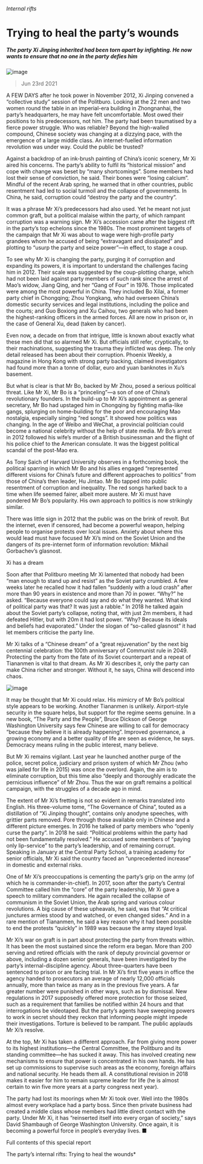 ###### Internal rifts
# Trying to heal the party’s wounds 
##### The party Xi Jinping inherited had been torn apart by infighting. He now wants to ensure that no one in the party defies him 
![image](images/20210612_SRP078_0.jpg) 
> Jun 23rd 2021 
A  FEW DAYS after he took power in November 2012, Xi Jinping convened a “collective study” session of the Politburo. Looking at the 22 men and two women round the table in an imperial-era building in Zhongnanhai, the party’s headquarters, he may have felt uncomfortable. Most owed their positions to his predecessors, not him. The party had been traumatised by a fierce power struggle. Who was reliable? Beyond the high-walled compound, Chinese society was changing at a dizzying pace, with the emergence of a large middle class. An internet-fuelled information revolution was under way. Could the public be trusted?
Against a backdrop of an ink-brush painting of China’s iconic scenery, Mr Xi aired his concerns. The party’s ability to fulfil its “historical mission” and cope with change was beset by “many shortcomings”. Some members had lost their sense of conviction, he said. Their bones were “losing calcium”. Mindful of the recent Arab spring, he warned that in other countries, public resentment had led to social turmoil and the collapse of governments. In China, he said, corruption could “destroy the party and the country”.

It was a phrase Mr Xi’s predecessors had also used. Yet he meant not just common graft, but a political malaise within the party, of which rampant corruption was a warning sign. Mr Xi’s accession came after the biggest rift in the party’s top echelons since the 1980s. The most prominent targets of the campaign that Mr Xi was about to wage were high-profile party grandees whom he accused of being “extravagant and dissipated” and plotting to “usurp the party and seize power”—in effect, to stage a coup.
To see why Mr Xi is changing the party, purging it of corruption and expanding its powers, it is important to understand the challenges facing him in 2012. Their scale was suggested by the coup-plotting charge, which had not been laid against party members of such rank since the arrest of Mao’s widow, Jiang Qing, and her “Gang of Four” in 1976. Those implicated were among the most powerful in China. They included Bo Xilai, a former party chief in Chongqing; Zhou Yongkang, who had overseen China’s domestic security services and legal institutions, including the police and the courts; and Guo Boxiong and Xu Caihou, two generals who had been the highest-ranking officers in the armed forces. All are now in prison or, in the case of General Xu, dead (taken by cancer).
Even now, a decade on from that intrigue, little is known about exactly what these men did that so alarmed Mr Xi. But officials still refer, cryptically, to their machinations, suggesting the trauma they inflicted was deep. The only detail released has been about their corruption. Phoenix Weekly, a magazine in Hong Kong with strong party backing, claimed investigators had found more than a tonne of dollar, euro and yuan banknotes in Xu’s basement.
But what is clear is that Mr Bo, backed by Mr Zhou, posed a serious political threat. Like Mr Xi, Mr Bo is a “princeling”—a son of one of China’s revolutionary founders. In the build-up to Mr Xi’s appointment as general secretary, Mr Bo had upstaged him in Chongqing by fighting mafia-like gangs, splurging on home-building for the poor and encouraging Mao nostalgia, especially singing “red songs”. It showed how politics was changing. In the age of Weibo and WeChat, a provincial politician could become a national celebrity without the help of state media. Mr Bo’s arrest in 2012 followed his wife’s murder of a British businessman and the flight of his police chief to the American consulate. It was the biggest political scandal of the post-Mao era.
As Tony Saich of Harvard University observes in a forthcoming book, the political sparring in which Mr Bo and his allies engaged “represented different visions for China’s future and different approaches to politics” from those of China’s then leader, Hu Jintao. Mr Bo tapped into public resentment of corruption and inequality. The red songs harked back to a time when life seemed fairer, albeit more austere. Mr Xi must have pondered Mr Bo’s popularity. His own approach to politics is now strikingly similar.
There was little sign in 2012 that the public was on the brink of revolt. But the internet, even if censored, had become a powerful weapon, helping people to organise protests over local issues. Anxiety about where this would lead must have focused Mr Xi’s mind on the Soviet Union and the dangers of its pre-internet form of information revolution: Mikhail Gorbachev’s glasnost.
Xi has a dream
Soon after that Politburo meeting Mr Xi lamented that nobody had been “man enough to stand up and resist” as the Soviet party crumbled. A few weeks later he recalled how it had fallen “suddenly with a loud crash” after more than 90 years in existence and more than 70 in power. “Why?” he asked. “Because everyone could say and do what they wanted. What kind of political party was that? It was just a rabble.” In 2018 he talked again about the Soviet party’s collapse, noting that, with just 2m members, it had defeated Hitler, but with 20m it had lost power. “Why? Because its ideals and beliefs had evaporated.” Under the slogan of “so-called glasnost” it had let members criticise the party line.
Mr Xi talks of a “Chinese dream” of a “great rejuvenation” by the next big centennial celebration: the 100th anniversary of Communist rule in 2049. Protecting the party from the fate of its Soviet counterpart and a repeat of Tiananmen is vital to that dream. As Mr Xi describes it, only the party can make China richer and stronger. Without it, he says, China will descend into chaos.
![image](images/20210626_src497.png) 

It may be thought that Mr Xi could relax. His mimicry of Mr Bo’s political style appears to be working. Another Tiananmen is unlikely. Airport-style security in the square helps, but support for the regime seems genuine. In a new book, “The Party and the People”, Bruce Dickson of George Washington University says few Chinese are willing to call for democracy “because they believe it is already happening”. Improved governance, a growing economy and a better quality of life are seen as evidence, he says. Democracy means ruling in the public interest, many believe.
But Mr Xi remains vigilant. Last year he launched another purge of the police, secret police, judiciary and prison system of which Mr Zhou (who was jailed for life in 2015) was once the overlord. Again, the aim is to eliminate corruption, but this time also “deeply and thoroughly eradicate the pernicious influence” of Mr Zhou. Thus the war on graft remains a political campaign, with the struggles of a decade ago in mind.
The extent of Mr Xi’s fretting is not so evident in remarks translated into English. His three-volume tome, “The Governance of China”, touted as a distillation of “Xi Jinping thought”, contains only anodyne speeches, with grittier parts removed. Pore through those available only in Chinese and a different picture emerges. In 2016 he talked of party members who “openly curse the party”. In 2018 he said: “Political problems within the party had not been fundamentally resolved.” He accused some members of “paying only lip-service” to the party’s leadership, and of remaining corrupt. Speaking in January at the Central Party School, a training academy for senior officials, Mr Xi said the country faced an “unprecedented increase” in domestic and external risks.
One of Mr Xi’s preoccupations is cementing the party’s grip on the army (of which he is commander-in-chief). In 2017, soon after the party’s Central Committee called him the “core” of the party leadership, Mr Xi gave a speech to military commanders. He again recalled the collapse of communism in the Soviet Union, the Arab spring and various colour revolutions. A big cause of these upheavals, he said, was that “At critical junctures armies stood by and watched, or even changed sides.” And in a rare mention of Tiananmen, he said a key reason why it had been possible to end the protests “quickly” in 1989 was because the army stayed loyal.
Mr Xi’s war on graft is in part about protecting the party from threats within. It has been the most sustained since the reform era began. More than 200 serving and retired officials with the rank of deputy provincial governor or above, including a dozen senior generals, have been investigated by the party’s internal-discipline agency. About three-quarters have been sentenced to prison or are facing trial. In Mr Xi’s first five years in office the agency handed to prosecutors an average of nearly 12,000 officials annually, more than twice as many as in the previous five years. A far greater number were punished in other ways, such as by dismissal. New regulations in 2017 supposedly offered more protection for those seized, such as a requirement that families be notified within 24 hours and that interrogations be videotaped. But the party’s agents have sweeping powers to work in secret should they reckon that informing people might impede their investigations. Torture is believed to be rampant. The public applauds Mr Xi’s resolve.
At the top, Mr Xi has taken a different approach. Far from giving more power to its highest institutions—the Central Committee, the Politburo and its standing committee—he has sucked it away. This has involved creating new mechanisms to ensure that power is concentrated in his own hands. He has set up commissions to supervise such areas as the economy, foreign affairs and national security. He heads them all. A constitutional revision in 2018 makes it easier for him to remain supreme leader for life (he is almost certain to win five more years at a party congress next year).
The party had lost its moorings when Mr Xi took over. Well into the 1980s almost every workplace had a party boss. Since then private business had created a middle class whose members had little direct contact with the party. Under Mr Xi, it has “reinserted itself into every organ of society,” says David Shambaugh of George Washington University. Once again, it is becoming a powerful force in people’s everyday lives. ■
Full contents of this special report

The party’s internal rifts: Trying to heal the wounds*





